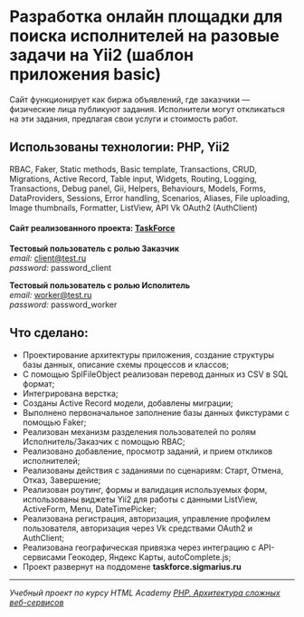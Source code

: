 # Разработка онлайн площадки для поиска исполнителей на разовые задачи на Yii2 (шаблон приложения basic)

Сайт функционирует как биржа объявлений, где заказчики — физические лица публикуют задания. Исполнители могут откликаться на эти задания, предлагая свои услуги и стоимость работ.

## Использованы технологии: PHP, Yii2  
RBAC, Faker, Static methods, Basic template, Transactions, CRUD, Migrations, Active Record, Table input, Widgets, Routing, Logging, Transactions, Debug panel, Gii, Helpers, Behaviours, Models, Forms, DataProviders, Sessions, Error handling, Scenarios, Aliases, File uploading, Image thumbnails, Formatter, ListView, API Vk OAuth2 (AuthClient)

#### Сайт реализованного проекта: [TaskForce](https://taskforce.sigmarius.ru/ "Перейти на сайт")  

**Тестовый пользователь с ролью Заказчик**   
_email:_ client@test.ru  
_password:_ password_client

**Тестовый пользователь с ролью Исполитель**   
_email:_ worker@test.ru  
_password:_ password_worker

## Что сделано:  
- Проектирование архитектуры приложения, создание структуры базы данных, описание схемы процессов и классов;
- С помощью SplFileObject реализован перевод данных из CSV в SQL формат;
- Интегрирована верстка;
- Созданы Active Record модели, добавлены миграции;
- Выполнено первоначальное заполнение базы данных фикстурами с помощью Faker;
- Реализован механизм разделения пользователей по ролям Исполнитель/Заказчик с помощью RBAC;
- Реализовано добавление, просмотр заданий, и прием откликов исполнителей;
- Реализованы действия с заданиями по сценариям: Старт, Отмена, Отказ, Завершение;
- Реализован роутинг, формы и валидация используемых форм, использованы виджеты Yii2 для работы с данными ListView, ActiveForm, Menu, DateTimePicker;
- Реализована регистрация, авторизация, управление профилем пользователя, авторизация через Vk средствами OAuth2 и AuthClient;
- Реализована географическая привязка через интеграцию с API-сервисами Геокодер, Яндекс Карты, autoComplete.js;
- Проект развернут на поддомене **taskforce.sigmarius.ru**

***
*Учебный проект по курсу HTML Academy [PHP. Архитектура сложных веб-сервисов](https://htmlacademy.ru/)*